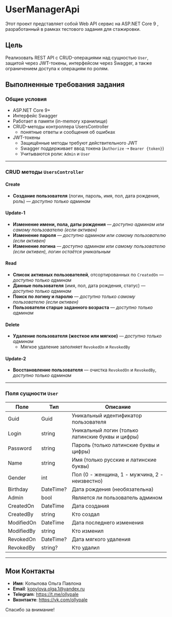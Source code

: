 # UserManagerApi
Этот проект представляет собой Web API сервис на ASP.NET Core 9 , разработанный в рамках тестового задания для стажировки.

## Цель

Реализовать REST API с CRUD-операциями над сущностью `User`, защитой через JWT-токены, интерфейсом через Swagger, а также ограничением доступа к операциям по ролям.

## Выполненные требования задания

### Общие условия
- ASP.NET Core 9+
- Интерфейс Swagger
- Работает в памяти (in-memory хранилище)
- CRUD-методы контроллера UsersController
  - понятные ответы и сообщения об ошибках
- JWT-токены
  - Защищённые методы требуют действительного JWT
  - Swagger поддерживает ввод токена (`Authorize` ➝ `Bearer {token}`)
  - Учитываются роли: `Admin` и `User`

---

### CRUD методы `UsersController`

#### Create
-  **Создание пользователя** (логин, пароль, имя, пол, дата рождения, роль) — _доступно только админам_

#### Update-1
- **Изменение имени, пола, даты рождения** — _доступно админам или самому пользователю (если активен)_
- **Изменение пароля** — _доступно админам или самому пользователю (если активен)_
- **Изменение логина** — _доступно админам или самому пользователю (если активен), логин остаётся уникальным_

#### Read
- **Список активных пользователей**, отсортированных по `CreatedOn` — _доступно только админам_
- **Данные пользователя** (имя, пол, дата рождения, статус) — _доступно только админам_
- **Поиск по логину и паролю** — _доступно только самому пользователю (если активен)_
- **Пользователи старше заданного возраста** — _доступно только админам_

#### Delete
- **Удаление пользователя (жесткое или мягкое)** — _доступно только админам_
  - Мягкое удаление заполняет `RevokedOn` и `RevokedBy`

#### Update-2
- **Восстановление пользователя** — очистка `RevokedOn` и `RevokedBy`, _доступно только админам_

---

### Поля сущности `User`

| Поле         | Тип            | Описание                                      |
|--------------|----------------|-----------------------------------------------|
| Guid         | Guid           | Уникальный идентификатор пользователя         |
| Login        | string         | Уникальный логин (только латинские буквы и цифры) |
| Password     | string         | Пароль (только латинские буквы и цифры)       |
| Name         | string         | Имя (только русские и латинские буквы)        |
| Gender       | int            | Пол (0 - женщина, 1 - мужчина, 2 - неизвестно) |
| Birthday     | DateTime?      | Дата рождения (необязательна)                 |
| Admin        | bool           | Является ли пользователь админом              |
| CreatedOn    | DateTime       | Дата создания                                 |
| CreatedBy    | string         | Кто создал                                    |
| ModifiedOn   | DateTime       | Дата последнего изменения                     |
| ModifiedBy   | string         | Кто изменил                                   |
| RevokedOn    | DateTime?      | Дата мягкого удаления                         |
| RevokedBy    | string?        | Кто удалил                                    |

---

## Мои Контакты
- **Имя**: Копылова Ольга Павлона
- **Email**: kopylova.olga.1@yandex.ru
- **Telegram**: https://t.me/ollypale
- **Вконтакте**: https://vk.com/ollypale

Спасибо за внимание!
